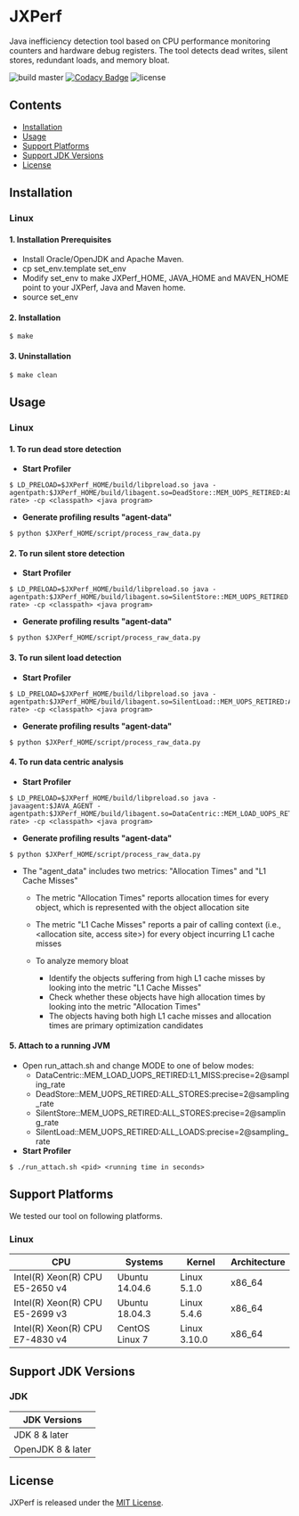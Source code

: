 # JXPerf

Java inefficiency detection tool based on CPU performance monitoring counters and hardware debug registers. The tool detects dead writes, silent stores, redundant loads, and memory bloat.

![build master](https://github.com/Xuhpclab/jxperf/workflows/build%20master/badge.svg)
[![Codacy Badge](https://api.codacy.com/project/badge/Grade/42f3be52e8a04bd19f3be986f660600e)](https://app.codacy.com/gh/Xuhpclab/jxperf?utm_source=github.com&utm_medium=referral&utm_content=Xuhpclab/jxperf&utm_campaign=Badge_Grade_Dashboard)
![license](https://img.shields.io/github/license/Xuhpclab/jxperf)

## Contents

-   [Installation](#installation)
-   [Usage](#usage)
-   [Support Platforms](#support-platforms)
-   [Support JDK Versions](#support-jdk-versions)
-   [License](#license)

## Installation

### Linux

#### 1. Installation Prerequisites

-   Install Oracle/OpenJDK and Apache Maven.
-   cp set_env.template set_env
-   Modify set_env to make JXPerf_HOME, JAVA_HOME and MAVEN_HOME point to your JXPerf, Java and Maven home.
-   source set_env

#### 2. Installation
```console
$ make
```

#### 3. Uninstallation
```console
$ make clean
```

## Usage

### Linux

#### 1. To run dead store detection
-   **Start Profiler**
```console
$ LD_PRELOAD=$JXPerf_HOME/build/libpreload.so java -agentpath:$JXPerf_HOME/build/libagent.so=DeadStore::MEM_UOPS_RETIRED:ALL_STORES:precise=2@<sampling rate> -cp <classpath> <java program>
```
-   **Generate profiling results "agent-data"**
```console
$ python $JXPerf_HOME/script/process_raw_data.py
```

#### 2. To run silent store detection
-   **Start Profiler**
```console
$ LD_PRELOAD=$JXPerf_HOME/build/libpreload.so java -agentpath:$JXPerf_HOME/build/libagent.so=SilentStore::MEM_UOPS_RETIRED:ALL_STORES:precise=2@<sampling rate> -cp <classpath> <java program>
```
-   **Generate profiling results "agent-data"**
```console
$ python $JXPerf_HOME/script/process_raw_data.py
```

#### 3. To run silent load detection
-   **Start Profiler**
```console
$ LD_PRELOAD=$JXPerf_HOME/build/libpreload.so java -agentpath:$JXPerf_HOME/build/libagent.so=SilentLoad::MEM_UOPS_RETIRED:ALL_LOADS:precise=2@<sampling rate> -cp <classpath> <java program>
```
-   **Generate profiling results "agent-data"**
```console
$ python $JXPerf_HOME/script/process_raw_data.py
```

#### 4. To run data centric analysis
-   **Start Profiler**
```console
$ LD_PRELOAD=$JXPerf_HOME/build/libpreload.so java -javaagent:$JAVA_AGENT -agentpath:$JXPerf_HOME/build/libagent.so=DataCentric::MEM_LOAD_UOPS_RETIRED:L1_MISS:precise=2@<sampling rate> -cp <classpath> <java program>
```
-   **Generate profiling results "agent-data"**
```console
$ python $JXPerf_HOME/script/process_raw_data.py
```
-   The "agent_data" includes two metrics: "Allocation Times" and "L1 Cache Misses"
    -   The metric "Allocation Times" reports allocation times for every object, which is represented with the object allocation site

    -   The metric "L1 Cache Misses" reports a pair of calling context (i.e., <allocation site, access site>) for every object incurring L1 cache misses

    -   To analyze memory bloat
        -   Identify the objects suffering from high L1 cache misses by looking into the metric "L1 Cache Misses"
        -   Check whether these objects have high allocation times by looking into the metric "Allocation Times"
        -   The objects having both high L1 cache misses and allocation times are primary optimization candidates

#### 5. Attach to a running JVM
-   Open run_attach.sh and change MODE to one of below modes:
    -   DataCentric::MEM_LOAD_UOPS_RETIRED:L1_MISS:precise=2@sampling_rate
    -   DeadStore::MEM_UOPS_RETIRED:ALL_STORES:precise=2@sampling_rate
    -   SilentStore::MEM_UOPS_RETIRED:ALL_STORES:precise=2@sampling_rate
    -   SilentLoad::MEM_UOPS_RETIRED:ALL_LOADS:precise=2@sampling_rate
-   **Start Profiler**
```console
$ ./run_attach.sh <pid> <running time in seconds>
```

## Support Platforms

We tested our tool on following platforms.

### Linux

| CPU                               | Systems           | Kernel         | Architecture |
|-----------------------------------|-------------------|----------------|--------------|
| Intel(R) Xeon(R) CPU E5-2650 v4   | Ubuntu 14.04.6    | Linux 5.1.0    | x86_64       |
| Intel(R) Xeon(R) CPU E5-2699 v3   | Ubuntu 18.04.3    | Linux 5.4.6    | x86_64       |
| Intel(R) Xeon(R) CPU E7-4830 v4   | CentOS Linux 7    | Linux 3.10.0   | x86_64       |

## Support JDK Versions

### JDK

| JDK Versions          |
|-----------------------|
| JDK 8 & later         |
| OpenJDK 8 & later     |

## License

JXPerf is released under the [MIT License](http://www.opensource.org/licenses/MIT).

